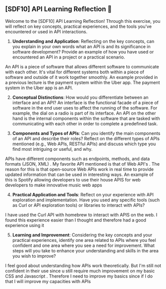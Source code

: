## [SDF10] API Learning Reflection 🧠

Welcome to the [SDF10] API Learning Reflection! Through this exercise, you will reflect on key concepts, practical experiences, and the tools you've encountered or used in API interactions.

1. **Understanding and Application**: Reflecting on the key concepts, can you explain in your own words what an API is and its significance in software development? Provide an example of how you have used or encountered an API in a project or a practical scenario.

An API is a piece of software  that allows different software to communicate  with each other. It's vital for different systems both within a piece of software and outside of it  work together smoothly. An example provided in a previous lecture is the payment system within the Uber app. The payment system in the Uber app is an API.

2. **Conceptual Distinctions**: How would you differentiate between an interface and an API? 
An interface is the functional facade of a piece of software in the end user uses to affect the running of the software. For example, the dial on a radio is part of its interface. An API on the other hand is the internal components within the software that are tasked with communicating with each other in order to complete a predefined task.


3. **Components and Types of APIs**: Can you identify the main components of an API and describe their roles? Reflect on the different types of APIs mentioned (e.g., Web APIs, RESTful APIs) and discuss which type you find most intriguing or useful, and why.

 APIs have different  components such as endpoints, methods,  and data formats (JSON, XML) . My favorite API mentioned is that of Web API's . The reason for this is that open-source  Web APIs  work in real time to provide updated information that can be used in interesting ways. An example of this is Spotify allowing developers to use their house APIS for web developers to make innovative  music web apps 

4. **Practical Application and Tools**: Reflect on your experience with API exploration and implementation. Have you used any specific tools (such as Curl or API exploration tools) or libraries to interact with APIs? 

I have used the Curl API with homebrew to interact with APIS on the web. I found this experience easier than I thought and therefore had a good experience using it 

5. **Learning and Improvement**: Considering the key concepts and your practical experiences, identify one area related to APIs where you feel confident and one area where you see a need for improvement. What steps will you take to enhance your understanding and skills in the area you wish to improve?

I feel good about understanding how APIs work theoretically. But I'm still not confident in their use since u still require much improvement on my basic CSS and Javascript . Therefore I need to improve my basics since if I do that I will improve my capacities with APIs 
